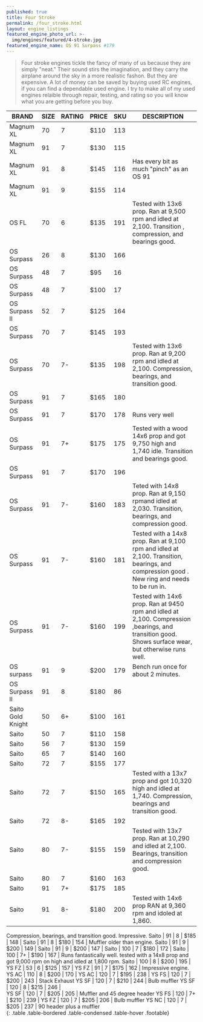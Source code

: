 ```yaml
---
published: true
title: Four Stroke
permalink: /four_stroke.html
layout: engine_listings
featured_engine_photo_url: >-
  img/engines/featured/4-stroke.jpg
featured_engine_name: OS 91 Surpass #179
---
```
















> Four stroke engines tickle the fancy of many of us because they are simply "neat." Their sound stirs the imagination, and they carry the airplane around the sky in a more realistic fashon.  But they are expensive.  A lot of money can be saved by buying used RC engines, if you can find a dependable used engine. I try to make all of my used engines relaible through repair, testing, and rating so you will know what you are getting before you buy.

BRAND             | SIZE  | RATING | PRICE | SKU   | DESCRIPTION
------------------|-------|--------|-------|-------|--------------------
Magnum XL         | 70    | 7      | $110  | 113   |
Magnum XL         | 91    | 7      | $130  | 115   |
Magnum XL         | 91    | 8      | $145  | 116   | Has every bit as much "pinch" as an OS 91
Magnum XL         | 91    | 9      | $155  | 114   |
OS FL             | 70    | 6      | $135  | 191   | Tested with 13x6 prop. Ran at 9,500 rpm and idled at 2,100. Transition ,  compression, and bearings good.
OS Surpass        | 26    | 8      | $130  | 166   |
OS Surpass        | 48    | 7      | $95   | 16    |
OS Surpass        | 48    | 7      | $100  | 17    |
OS Surpass II     | 52    | 7      | $125  | 164   |  
OS Surpass        | 70    | 7      | $145  | 193   |
OS Surpass        | 70    | 7-     | $135  | 198   | Tested with 13x6 prop. Ran at 9,200 rpm and idled at 2,100. Compression, bearings, and transition good.
OS Surpass        | 91    | 7      | $165  | 180   |
OS Surpass        | 91    | 7      | $170  | 178   | Runs very well
OS Surpass        | 91    | 7+     | $175  | 175   | Tested with a wood 14x6 prop and got 9,750 high and 1,740 idle. Transition and bearings good.
OS Surpass        | 91    | 7      | $170  | 196   |
OS Surpass        | 91    | 7-     | $160  | 183   | Teted with 14x8 prop. Ran at 9,150 rpmand idled at 2,030.  Transition, bearings, and compression good.  
OS Surpass        | 91    | 7-     | $160  | 181   | Tested with a 14x8 prop. Ran at 9,100 rpm and idled at 2,100.  Transition, bearings, and compression good . New ring and needs to be run in.
OS Surpass        | 91    | 7-     | $160  | 199   | Tested with 14x6 prop. Ran at 9450 rpm and idled at 2,100. Compression ,bearings, and transition good. Shows surface wear, but otherwise runs well.
OS surpass        | 91    | 9      | $200  | 179   | Bench run once for about 2 minutes.
OS Surpass II     | 91    | 8      | $180  | 86    |
Saito Gold Knight | 50    | 6+     | $100  | 161   |
Saito             | 50    | 7      | $110  | 158   |
Saito             | 56    | 7      | $130  | 159   |
Saito             | 65    | 7      | $140  | 160   | 
Saito             | 72    | 7      | $155  | 177   | 
Saito             | 72    | 7      | $150  | 165   | Tested with a 13x7 prop and got 10,320 high and idled at 1,740. Compression, bearings and transition good.
Saito             | 72    | 8-     | $165  | 192   | 
Saito             | 80    | 7-     | $155  | 159   | Tested with 13x7 prop.  Ran at 10,290 and idled at 2,100. Bearings, transition and compression good.
Saito             | 80    | 7      | $160  | 163   |
Saito             | 91    | 7+     | $175  | 185   | 
Saito             | 91    | 8-     | $180  | 200   | Tested with 14x6 prop RAN at 9,360 rpm and idoled at 1,860. 
Compression, bearings, and transition good. Impressive.
Saito             | 91    | 8      | $185  | 148   |
Saito             | 91    | 8      | $180  | 154   | Muffler older than engine. 
Saito             | 91    | 9      | $200  | 149   |
Saito             | 91    | 9      | $200  | 147   | 
Saito             | 100   | 7      | $180  | 172   |
Saito             | 100   | 7+     | $190  | 167   | Runs fantastically well. tested with a 14x8 prop and got 9,000 rpm on high and idled at 1,800 rpm.
Saito             | 100   | 8      | $200  | 195   | 
YS FZ             | 53    | 6      | $125  | 157   |
YS FZ             | 91    | 7      | $175  | 162   | Impressive engine.
YS AC             | 110   | 8      | $200  | 170   | 
YS AC             | 120   | 7      | $195  | 238   |
YS FS             | 120   | 7      | $200  | 243   | Stack Exhaust
YS SF             | 120   | 7      | $210  | 244   | Bulb muffler
YS SF             | 120   | 8      | $215  | 246   |  
YS SF             | 120   | 7      | $205  | 205   | Muffler and 45 degree header
YS FS             | 120   | 7+     | $210  | 239   | 
YS FZ             | 120   | 7      | $205  | 206   | Bulb muffler
YS NC             | 120   | 7      | $205  | 237   | 90 header plus a muffler                                      
{: .table .table-bordered .table-condensed .table-hover .footable}
